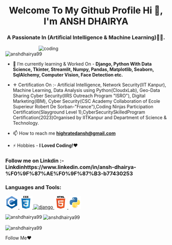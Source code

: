 <h1 align="center">Welcome To My Github Profile Hi 👋, I'm ANSH DHAIRYA</h1>
<h3 align="center">A Passionate In (Artificial Intelligence & Machine Learning)👨‍💻.</h3>
<img align="right" alt="coding"width="400"src="https://camo.githubusercontent.com/cae12fddd9d6982901d82580bdf321d81fb299141098ca1c2d4891870827bf17/68747470733a2f2f6d69726f2e6d656469756d2e636f6d2f6d61782f313336302f302a37513379765349765f7430696f4a2d5a2e676966">

<p align="left"> <img src="https://komarev.com/ghpvc/?username=anshdhairya99&label=Profile%20views&color=0e75b6&style=flat" alt="anshdhairya99" /> </p>

- 🌱 I’m currently learning & Worked On - **Django, Python With Data Science, Tkinter, Streamlit, Numpy, Pandas, Matplotlib, Seaborn, SqlAlchemy, Computer Vision, Face Detection etc.**
- ⚜ Certification On :- Artificial Intelligence, Network Security(IIT Kanpur), Machine Learning, Data Analysis using Python(CloudxLab), Geo-Data Sharing Cyber Security(IIRS Outreach Program "ISRO"), Digital Marketing(IBM), Cyber Security(CSC Academy Collaboration of Ecole Superieur Robert De Sorban-"France"),Coding Ninjas Participation Certification(Slayground Level 1),CyberSecuritySkilledProgram Certification(2023)Organised by IITKanpur and Department of Science & Technology.   

- 📫 How to reach me **highratedansh@gmail.com**

- ⚡ Hobbies - **I Loved Coding!❤**

<h3 align="left"> Follow me on Linkdin :- Linkdinhttps://www.linkedin.com/in/ansh-dhairya-%F0%9F%87%AE%F0%9F%87%B3-b77430253 </h3>
<p align="left">
</p>


<h3 align="left">Languages and Tools:</h3>
<p align="left"> <a href="https://www.cprogramming.com/" target="_blank" rel="noreferrer"> <img src="https://raw.githubusercontent.com/devicons/devicon/master/icons/c/c-original.svg" alt="c" width="40" height="40"/> </a> <a href="https://www.w3schools.com/css/" target="_blank" rel="noreferrer"> <img src="https://raw.githubusercontent.com/devicons/devicon/master/icons/css3/css3-original-wordmark.svg" alt="css3" width="40" height="40"/> </a> <a href="https://www.djangoproject.com/" target="_blank" rel="noreferrer"> <img src="https://cdn.worldvectorlogo.com/logos/django.svg" alt="django" width="40" height="40"/> </a> <a href="https://www.w3.org/html/" target="_blank" rel="noreferrer"> <img src="https://raw.githubusercontent.com/devicons/devicon/master/icons/html5/html5-original-wordmark.svg" alt="html5" width="40" height="40"/> </a> <a href="https://www.python.org" target="_blank" rel="noreferrer"> <img src="https://raw.githubusercontent.com/devicons/devicon/master/icons/python/python-original.svg" alt="python" width="40" height="40"/> </a> </p>

<p><img align="left" src="https://github-readme-stats.vercel.app/api/top-langs?username=anshdhairya99&show_icons=true&locale=en&layout=compact" alt="anshdhairya99" /></p>

<p>&nbsp;<img align="center" src="https://github-readme-stats.vercel.app/api?username=anshdhairya99&show_icons=true&locale=en" alt="anshdhairya99" /></p>

<p><img align="center" src="https://github-readme-streak-stats.herokuapp.com/?user=anshdhairya99&" alt="anshdhairya99" /></p>
Follow Me❤
